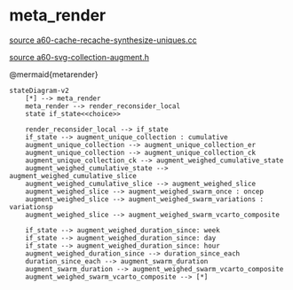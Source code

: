 # meta_render

[source a60-cache-recache-synthesize-uniques.cc](https://bdekoz.github.io/alpha60-docs/html.doxygen.20230329/a60-cache-recache-synthesize-uniques_8cc.html)

[source a60-svg-collection-augment.h](https://bdekoz.github.io/alpha60-docs/html.doxygen.20230329/a60-svg-collection-augment_8h.html)

@mermaid{metarender}

```{mermaid}
stateDiagram-v2
    [*] --> meta_render
    meta_render --> render_reconsider_local
    state if_state<<choice>>

    render_reconsider_local --> if_state
    if_state --> augment_unique_collection : cumulative
    augment_unique_collection --> augment_unique_collection_er
    augment_unique_collection --> augment_unique_collection_ck
    augment_unique_collection_ck --> augment_weighed_cumulative_state
    augment_weighed_cumulative_state --> augment_weighed_cumulative_slice
    augment_weighed_cumulative_slice --> augment_weighed_slice
    augment_weighed_slice --> augment_weighed_swarm_once : oncep
    augment_weighed_slice --> augment_weighed_swarm_variations : variationsp
    augment_weighed_slice --> augment_weighed_swarm_vcarto_composite

    if_state --> augment_weighed_duration_since: week
    if_state --> augment_weighed_duration_since: day
    if_state --> augment_weighed_duration_since: hour
    augment_weighed_duration_since --> duration_since_each
    duration_since_each --> augment_swarm_duration
    augment_swarm_duration --> augment_weighed_swarm_vcarto_composite
    augment_weighed_swarm_vcarto_composite --> [*]
```

